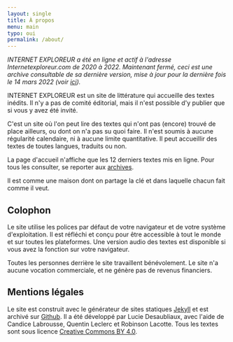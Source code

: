 ```yaml
---
layout: single
title: À propos
menu: main
typo: oui
permalink: /about/
---
```


*INTERNET EXPLOREUR a été en ligne et actif à l'adresse Internetexploreur.com de 2020 à 2022. Maintenant fermé, ceci est une archive consultable de sa dernière version, mise à jour pour la dernière fois le 14 mars 2022 (voir [ici](https://pquod.github.io/InternetExploreur/fin-internet-exploreur/)).*

INTERNET EXPLOREUR est un site de littérature qui accueille des textes inédits. Il n'y a pas de comité éditorial, mais il n'est possible d'y publier que si vous y avez été invité.

C'est un site où l'on peut lire des textes qui n'ont pas (encore) trouvé de place ailleurs, ou dont on n'a pas su quoi faire. Il n'est soumis à aucune régularité calendaire, ni à aucune limite quantitative. Il peut accueillir des textes de toutes langues, traduits ou non.

La page d'accueil n'affiche que les 12 derniers textes mis en ligne. Pour tous les consulter, se reporter aux [archives](/archives). 

Il est comme une maison dont on partage la clé et dans laquelle chacun fait comme il veut. 

## Colophon

Le site utilise les polices par défaut de votre navigateur et de votre système d'exploitation. Il est réfléchi et conçu pour être accessible à tout le monde et sur toutes les plateformes. Une version audio des textes est disponible si vous avez la fonction sur votre navigateur.

Toutes les personnes derrière le site travaillent bénévolement. Le site n'a aucune vocation commerciale, et ne génère pas de revenus financiers.

## Mentions légales

Le site est construit avec le générateur de sites statiques [Jekyll](https://github.com/jekyll/jekyll) et est archivé sur [Github](https://github.com/PQuod). Il a été développé par Lucie Desaubliaux, avec l'aide de Candice Labrousse, Quentin Leclerc et Robinson Lacotte. Tous les textes sont sous licence [Creative Commons BY 4.0](https://creativecommons.org/licenses/by/4.0/).

